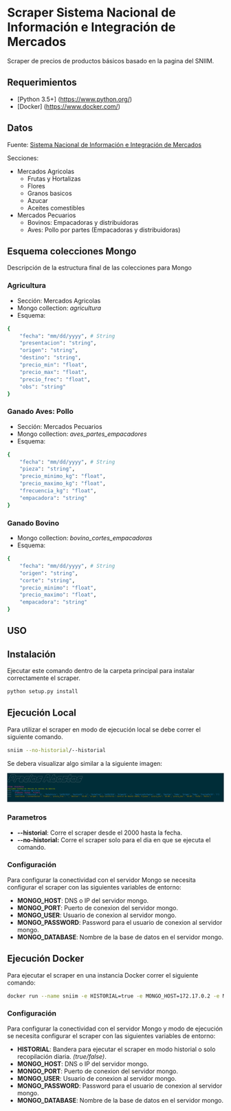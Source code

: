 # Scraper Sistema Nacional de Información e Integración de Mercados

Scraper de precios de productos básicos basado en la pagina del SNIIM.

## Requerimientos
- [Python 3.5+] (https://www.python.org/)
- [Docker] (https://www.docker.com/)

## Datos
Fuente: [Sistema Nacional de Información e Integración de Mercados](http://www.economia-sniim.gob.mx/)

Secciones:
- Mercados Agricolas
    - Frutas y Hortalizas
    - Flores
    - Granos basicos
    - Azucar
    - Aceites comestibles
- Mercados Pecuarios
    - Bovinos: Empacadoras y distribuidoras
    - Aves: Pollo por partes (Empacadoras y distribuidoras)

## Esquema colecciones Mongo
Descripción de la estructura final de las colecciones para Mongo

### Agricultura
- Sección: Mercados Agricolas
- Mongo collection: *agricultura*
- Esquema: 
```sh
{
    "fecha": "mm/dd/yyyy", # String
    "presentacion": "string",
    "origen": "string",
    "destino": "string",
    "precio_min": "float",
    "precio_max": "float",
    "precio_frec": "float",
    "obs": "string"
}
```

### Ganado Aves: Pollo
- Sección: Mercados Pecuarios
- Mongo collection: *aves_partes_empacadores*
- Esquema: 
```sh
{
    "fecha": "mm/dd/yyyy", # String
    "pieza": "string",
    "precio_minimo_kg": "float",
    "precio_maximo_kg": "float",
    "frecuencia_kg": "float",
    "empacadora": "string"
}
```

### Ganado Bovino
- Mongo collection: *bovino_cortes_empacadoras*
- Esquema: 
```sh
{
    "fecha": "mm/dd/yyyy", # String
    "origen": "string",
    "corte": "string",
    "precio_minimo": "float",
    "precio_maximo": "float",
    "empacadora": "string"
}
```
## USO

## Instalación
Ejecutar este comando dentro de la carpeta principal para instalar correctamente el scraper.
```sh
python setup.py install
```
## Ejecución Local
Para utilizar el scraper en modo de ejecución local se debe correr el siguiente comando.
```sh
sniim --no-historial/--historial
```
Se debera visualizar algo similar a la siguiente imagen:

![sniim.png](sniim.png)

### Parametros
- **--historial**: Corre el scraper desde el 2000 hasta la fecha.
- **--no-historial:** Corre el scraper solo para el dia en que se ejecuta el comando.

### Configuración

Para configurar la conectividad con el servidor Mongo se necesita configurar
el scraper con las siguientes variables de entorno:

- **MONGO_HOST**: DNS o IP del servidor mongo.
- **MONGO_PORT**: Puerto de conexion del servidor mongo.
- **MONGO_USER**: Usuario de conexion al servidor mongo.
- **MONGO_PASSWORD**: Password para el usuario de conexion al servidor mongo.
- **MONGO_DATABASE**: Nombre de la base de datos en el servidor mongo.

## Ejecución Docker
Para ejecutar el scraper en una instancia Docker correr el siguiente comando:
```sh
docker run --name sniim -e HISTORIAL=true -e MONGO_HOST=172.17.0.2 -e MONGO_PORT=27017 -e MONGO_DATABASE=central -e MONGO_USER=central -e MONGO_PASSWORD=secret -d mxabierto/scrapper-sniim
```

### Configuración

Para configurar la conectividad con el servidor Mongo y modo de ejecución se necesita configurar el scraper con las siguientes variables de entorno:

- **HISTORIAL**: Bandera para ejecutar el scraper en modo historial o solo recopilación diaria. *(true/false)*.
- **MONGO_HOST**: DNS o IP del servidor mongo.
- **MONGO_PORT**: Puerto de conexion del servidor mongo.
- **MONGO_USER**: Usuario de conexion al servidor mongo.
- **MONGO_PASSWORD**: Password para el usuario de conexion al servidor mongo.
- **MONGO_DATABASE**: Nombre de la base de datos en el servidor mongo.
